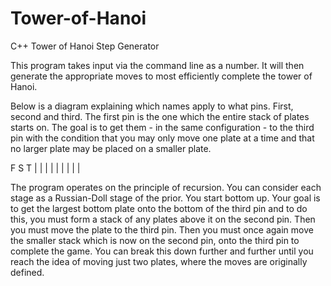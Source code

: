 # Tower-of-Hanoi
C++ Tower of Hanoi Step Generator

This program takes input via the command line as a number. It will then generate the appropriate moves to most efficiently complete the tower of Hanoi.

Below is a diagram explaining which names apply to what pins. First, second and third. The first pin is the one which the entire stack of plates starts on. The goal is to get them - in the same configuration - to the third pin with the condition that you may only move one plate at a time and that no larger plate may be placed on a smaller plate.

F   S   T
|   |   |
|   |   |
|   |   |

The program operates on the principle of recursion. You can consider each stage as a Russian-Doll stage of the prior. You start bottom up. Your goal is to get the largest bottom plate onto the bottom of the third pin and to do this, you must form a stack of any plates above it on the second pin. Then you must move the plate to the third pin. Then you must once again move the smaller stack which is now on the second pin, onto the third pin to complete the game. You can break this down further and further until you reach the idea of moving just two plates, where the moves are originally defined.
